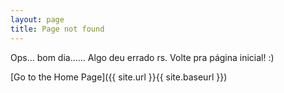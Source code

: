 ```yaml
---
layout: page
title: Page not found
---
```


Ops... bom dia...... Algo deu errado rs. Volte pra página inicial! :)

[Go to the Home Page]({{ site.url }}{{ site.baseurl }})

